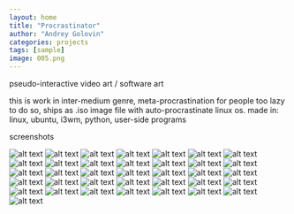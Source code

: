 ```yaml
---
layout: home
title: "Procrastinator"
author: "Andrey Golovin"
categories: projects
tags: [sample]
image: 005.png
---
```


pseudo-interactive video art / software art

this is work in inter-medium genre, meta-procrastination for people too lazy to do so, ships as .iso image file with auto-procrastinate linux os.
made in: linux, ubuntu, i3wm, python, user-side programs

screenshots

![alt text](https://raw.githubusercontent.com/agamurian/agamurian.github.io/master/assets/img/001.png "image")
![alt text](https://raw.githubusercontent.com/agamurian/agamurian.github.io/master/assets/img/002.png "image")
![alt text](https://raw.githubusercontent.com/agamurian/agamurian.github.io/master/assets/img/003.png "image")
![alt text](https://raw.githubusercontent.com/agamurian/agamurian.github.io/master/assets/img/004.png "image")
![alt text](https://raw.githubusercontent.com/agamurian/agamurian.github.io/master/assets/img/005.png "image")
![alt text](https://raw.githubusercontent.com/agamurian/agamurian.github.io/master/assets/img/006.png "image")
![alt text](https://raw.githubusercontent.com/agamurian/agamurian.github.io/master/assets/img/007.png "image")
![alt text](https://raw.githubusercontent.com/agamurian/agamurian.github.io/master/assets/img/008.png "image")
![alt text](https://raw.githubusercontent.com/agamurian/agamurian.github.io/master/assets/img/009.png "image")
![alt text](https://raw.githubusercontent.com/agamurian/agamurian.github.io/master/assets/img/010.png "image")
![alt text](https://raw.githubusercontent.com/agamurian/agamurian.github.io/master/assets/img/011.png "image")
![alt text](https://raw.githubusercontent.com/agamurian/agamurian.github.io/master/assets/img/011.png "image")
![alt text](https://raw.githubusercontent.com/agamurian/agamurian.github.io/master/assets/img/012.png "image")
![alt text](https://raw.githubusercontent.com/agamurian/agamurian.github.io/master/assets/img/013.png "image")
![alt text](https://raw.githubusercontent.com/agamurian/agamurian.github.io/master/assets/img/014.png "image")
![alt text](https://raw.githubusercontent.com/agamurian/agamurian.github.io/master/assets/img/015.png "image")
![alt text](https://raw.githubusercontent.com/agamurian/agamurian.github.io/master/assets/img/016.png "image")
![alt text](https://raw.githubusercontent.com/agamurian/agamurian.github.io/master/assets/img/017.png "image")
![alt text](https://raw.githubusercontent.com/agamurian/agamurian.github.io/master/assets/img/018.png "image")
![alt text](https://raw.githubusercontent.com/agamurian/agamurian.github.io/master/assets/img/019.png "image")
![alt text](https://raw.githubusercontent.com/agamurian/agamurian.github.io/master/assets/img/020.png "image")
![alt text](https://raw.githubusercontent.com/agamurian/agamurian.github.io/master/assets/img/021.png "image")
![alt text](https://raw.githubusercontent.com/agamurian/agamurian.github.io/master/assets/img/022.png "image")
![alt text](https://raw.githubusercontent.com/agamurian/agamurian.github.io/master/assets/img/023.png "image")
![alt text](https://raw.githubusercontent.com/agamurian/agamurian.github.io/master/assets/img/024.png "image")
![alt text](https://raw.githubusercontent.com/agamurian/agamurian.github.io/master/assets/img/025.png "image")
![alt text](https://raw.githubusercontent.com/agamurian/agamurian.github.io/master/assets/img/026.png "image")
![alt text](https://raw.githubusercontent.com/agamurian/agamurian.github.io/master/assets/img/027.png "image")
![alt text](https://raw.githubusercontent.com/agamurian/agamurian.github.io/master/assets/img/028.png "image")
![alt text](https://raw.githubusercontent.com/agamurian/agamurian.github.io/master/assets/img/029.png "image")
![alt text](https://raw.githubusercontent.com/agamurian/agamurian.github.io/master/assets/img/030.png "image")
![alt text](https://raw.githubusercontent.com/agamurian/agamurian.github.io/master/assets/img/031.png "image")
![alt text](https://raw.githubusercontent.com/agamurian/agamurian.github.io/master/assets/img/032.png "image")
![alt text](https://raw.githubusercontent.com/agamurian/agamurian.github.io/master/assets/img/033.png "image")
![alt text](https://raw.githubusercontent.com/agamurian/agamurian.github.io/master/assets/img/034.png "image")
![alt text](https://raw.githubusercontent.com/agamurian/agamurian.github.io/master/assets/img/035.png "image")
